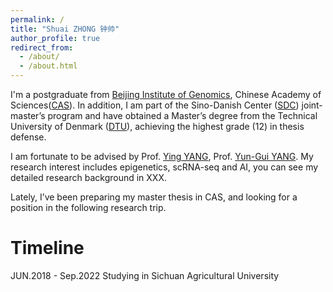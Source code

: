 ```yaml
---
permalink: /
title: "Shuai ZHONG 钟帅"
author_profile: true
redirect_from: 
  - /about/
  - /about.html
---
```


I'm a postgraduate from [Beijing Institute of Genomics](http://english.big.cas.cn/), Chinese Academy of Sciences([CAS](https://english.cas.cn/)). In addition, I am part of the Sino-Danish Center ([SDC](https://sdc.university/)) joint-master’s program and have obtained a Master’s degree from the Technical University of Denmark ([DTU](https://www.dtu.dk/english)), achieving the highest grade (12) in thesis defense.

I am fortunate to be advised by Prof. [Ying YANG](https://www.researchgate.net/profile/Ying-Yang-19), Prof. [Yun-Gui YANG](http://english.big.cas.cn/sourcedb/fs/BIG_GPM/202310/t20231031_445001.html). My research interest includes epigenetics, scRNA-seq and AI, you can see my detailed research background in XXX.

Lately, I’ve been preparing my master thesis in CAS, and looking for a position in the following research trip. 

Timeline
======



JUN.2018 - Sep.2022  Studying in Sichuan Agricultural University
